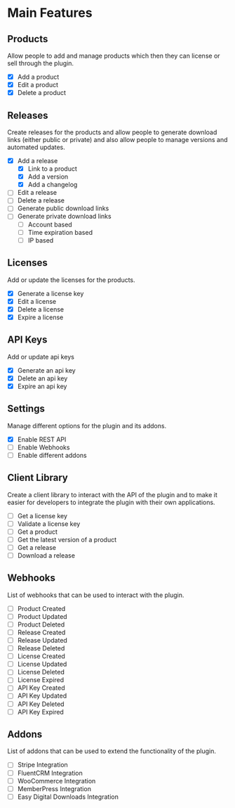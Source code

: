 # Main Features

## Products

Allow people to add and manage products which then they can license or sell through the plugin.

- [x] Add a product
- [x] Edit a product
- [x] Delete a product

## Releases

Create releases for the products and allow people to generate download links (either public or private) and also allow people to manage versions and automated updates.

- [x] Add a release
  - [x] Link to a product
  - [x] Add a version
  - [x] Add a changelog
- [ ] Edit a release
- [ ] Delete a release
- [ ] Generate public download links
- [ ] Generate private download links
  - [ ] Account based
  - [ ] Time expiration based
  - [ ] IP based

## Licenses

Add or update the licenses for the products.

- [x] Generate a license key
- [x] Edit a license
- [x] Delete a license
- [x] Expire a license

## API Keys

Add or update api keys

- [x] Generate an api key
- [x] Delete an api key
- [x] Expire an api key

## Settings

Manage different options for the plugin and its addons.

- [x] Enable REST API
- [ ] Enable Webhooks
- [ ] Enable different addons

## Client Library

Create a client library to interact with the API of the plugin and to make it easier for developers to integrate the plugin with their own applications.

- [ ] Get a license key
- [ ] Validate a license key
- [ ] Get a product
- [ ] Get the latest version of a product
- [ ] Get a release
- [ ] Download a release

## Webhooks

List of webhooks that can be used to interact with the plugin.

- [ ] Product Created
- [ ] Product Updated
- [ ] Product Deleted
- [ ] Release Created
- [ ] Release Updated
- [ ] Release Deleted
- [ ] License Created
- [ ] License Updated
- [ ] License Deleted
- [ ] License Expired
- [ ] API Key Created
- [ ] API Key Updated
- [ ] API Key Deleted
- [ ] API Key Expired

## Addons

List of addons that can be used to extend the functionality of the plugin.

- [ ] Stripe Integration
- [ ] FluentCRM Integration
- [ ] WooCommerce Integration
- [ ] MemberPress Integration
- [ ] Easy Digital Downloads Integration
